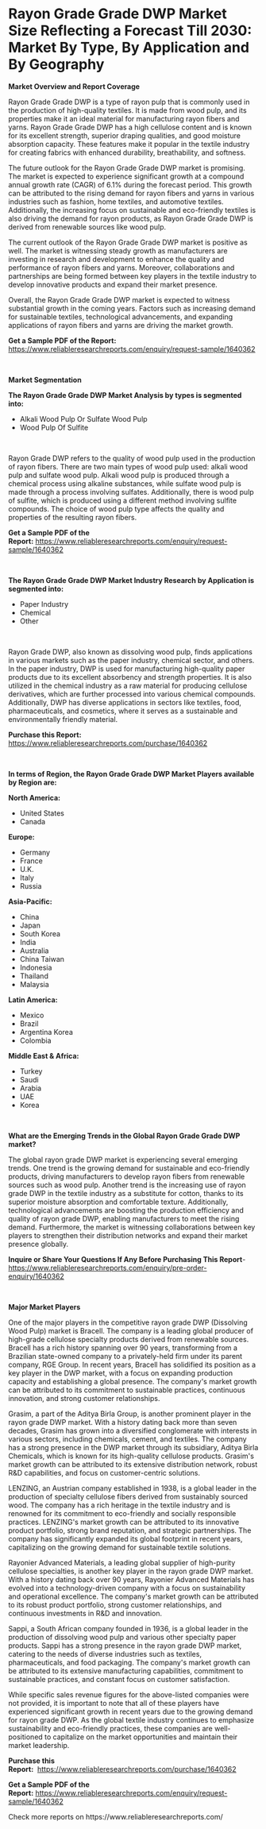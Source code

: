 <p><h1>Rayon Grade Grade DWP Market Size Reflecting a Forecast Till 2030: Market By Type, By Application and By Geography</h1></p><p><strong>Market Overview and Report Coverage</strong></p>
<p><p>Rayon Grade Grade DWP is a type of rayon pulp that is commonly used in the production of high-quality textiles. It is made from wood pulp, and its properties make it an ideal material for manufacturing rayon fibers and yarns. Rayon Grade Grade DWP has a high cellulose content and is known for its excellent strength, superior draping qualities, and good moisture absorption capacity. These features make it popular in the textile industry for creating fabrics with enhanced durability, breathability, and softness.</p><p>The future outlook for the Rayon Grade Grade DWP market is promising. The market is expected to experience significant growth at a compound annual growth rate (CAGR) of 6.1% during the forecast period. This growth can be attributed to the rising demand for rayon fibers and yarns in various industries such as fashion, home textiles, and automotive textiles. Additionally, the increasing focus on sustainable and eco-friendly textiles is also driving the demand for rayon products, as Rayon Grade Grade DWP is derived from renewable sources like wood pulp.</p><p>The current outlook of the Rayon Grade Grade DWP market is positive as well. The market is witnessing steady growth as manufacturers are investing in research and development to enhance the quality and performance of rayon fibers and yarns. Moreover, collaborations and partnerships are being formed between key players in the textile industry to develop innovative products and expand their market presence.</p><p>Overall, the Rayon Grade Grade DWP market is expected to witness substantial growth in the coming years. Factors such as increasing demand for sustainable textiles, technological advancements, and expanding applications of rayon fibers and yarns are driving the market growth.</p></p>
<p><strong>Get a Sample PDF of the Report:</strong> <a href="https://www.reliableresearchreports.com/enquiry/request-sample/1640362">https://www.reliableresearchreports.com/enquiry/request-sample/1640362</a></p>
<p>&nbsp;</p>
<p><strong>Market Segmentation</strong></p>
<p><strong>The Rayon Grade Grade DWP Market Analysis by types is segmented into:</strong></p>
<p><ul><li>Alkali Wood Pulp Or Sulfate Wood Pulp</li><li>Wood Pulp Of Sulfite</li></ul></p>
<p>&nbsp;</p>
<p><p>Rayon Grade DWP refers to the quality of wood pulp used in the production of rayon fibers. There are two main types of wood pulp used: alkali wood pulp and sulfate wood pulp. Alkali wood pulp is produced through a chemical process using alkaline substances, while sulfate wood pulp is made through a process involving sulfates. Additionally, there is wood pulp of sulfite, which is produced using a different method involving sulfite compounds. The choice of wood pulp type affects the quality and properties of the resulting rayon fibers.</p></p>
<p><strong>Get a Sample PDF of the Report:</strong>&nbsp;<a href="https://www.reliableresearchreports.com/enquiry/request-sample/1640362">https://www.reliableresearchreports.com/enquiry/request-sample/1640362</a></p>
<p>&nbsp;</p>
<p><strong>The Rayon Grade Grade DWP Market Industry Research by Application is segmented into:</strong></p>
<p><ul><li>Paper Industry</li><li>Chemical</li><li>Other</li></ul></p>
<p>&nbsp;</p>
<p><p>Rayon Grade DWP, also known as dissolving wood pulp, finds applications in various markets such as the paper industry, chemical sector, and others. In the paper industry, DWP is used for manufacturing high-quality paper products due to its excellent absorbency and strength properties. It is also utilized in the chemical industry as a raw material for producing cellulose derivatives, which are further processed into various chemical compounds. Additionally, DWP has diverse applications in sectors like textiles, food, pharmaceuticals, and cosmetics, where it serves as a sustainable and environmentally friendly material.</p></p>
<p><strong>Purchase this Report:</strong>&nbsp; <a href="https://www.reliableresearchreports.com/purchase/1640362">https://www.reliableresearchreports.com/purchase/1640362</a></p>
<p>&nbsp;</p>
<p><strong>In terms of Region, the Rayon Grade Grade DWP Market Players available by Region are:</strong></p>
<p>
    <p> <strong> North America: </strong>
        <ul>
            <li>United States</li>
            <li>Canada</li>
        </ul>
        </p> 
    <p> <strong> Europe: </strong>
        <ul>
            <li>Germany</li>
            <li>France</li>
            <li>U.K.</li>
            <li>Italy</li>
            <li>Russia</li>
        </ul>
        </p> 
    <p> <strong> Asia-Pacific: </strong>
        <ul>
            <li>China</li>
            <li>Japan</li>
            <li>South Korea</li>
            <li>India</li>
            <li>Australia</li>
            <li>China Taiwan</li>
            <li>Indonesia</li>
            <li>Thailand</li>
            <li>Malaysia</li>
        </ul>
        </p> 
    <p> <strong> Latin America: </strong>
        <ul>
            <li>Mexico</li>
            <li>Brazil</li>
            <li>Argentina Korea</li>
            <li>Colombia</li>
        </ul>
        </p> 
    <p> <strong> Middle East & Africa: </strong>
        <ul>
            <li>Turkey</li>
            <li>Saudi</li>
            <li>Arabia</li>
            <li>UAE</li>
            <li>Korea</li>
        </ul>
    </p>
    </p>
<p>&nbsp;</p>
<p><strong>What are the Emerging Trends in the Global Rayon Grade Grade DWP market?</strong></p>
<p><p>The global rayon grade DWP market is experiencing several emerging trends. One trend is the growing demand for sustainable and eco-friendly products, driving manufacturers to develop rayon fibers from renewable sources such as wood pulp. Another trend is the increasing use of rayon grade DWP in the textile industry as a substitute for cotton, thanks to its superior moisture absorption and comfortable texture. Additionally, technological advancements are boosting the production efficiency and quality of rayon grade DWP, enabling manufacturers to meet the rising demand. Furthermore, the market is witnessing collaborations between key players to strengthen their distribution networks and expand their market presence globally.</p></p>
<p><strong>Inquire or Share Your Questions If Any Before Purchasing This Report</strong>- <a href="https://www.reliableresearchreports.com/enquiry/pre-order-enquiry/1640362">https://www.reliableresearchreports.com/enquiry/pre-order-enquiry/1640362</a></p>
<p>&nbsp;</p>
<p><strong>Major Market Players</strong></p>
<p><p>One of the major players in the competitive rayon grade DWP (Dissolving Wood Pulp) market is Bracell. The company is a leading global producer of high-grade cellulose specialty products derived from renewable sources. Bracell has a rich history spanning over 90 years, transforming from a Brazilian state-owned company to a privately-held firm under its parent company, RGE Group. In recent years, Bracell has solidified its position as a key player in the DWP market, with a focus on expanding production capacity and establishing a global presence. The company's market growth can be attributed to its commitment to sustainable practices, continuous innovation, and strong customer relationships.</p><p>Grasim, a part of the Aditya Birla Group, is another prominent player in the rayon grade DWP market. With a history dating back more than seven decades, Grasim has grown into a diversified conglomerate with interests in various sectors, including chemicals, cement, and textiles. The company has a strong presence in the DWP market through its subsidiary, Aditya Birla Chemicals, which is known for its high-quality cellulose products. Grasim's market growth can be attributed to its extensive distribution network, robust R&D capabilities, and focus on customer-centric solutions.</p><p>LENZING, an Austrian company established in 1938, is a global leader in the production of specialty cellulose fibers derived from sustainably sourced wood. The company has a rich heritage in the textile industry and is renowned for its commitment to eco-friendly and socially responsible practices. LENZING's market growth can be attributed to its innovative product portfolio, strong brand reputation, and strategic partnerships. The company has significantly expanded its global footprint in recent years, capitalizing on the growing demand for sustainable textile solutions.</p><p>Rayonier Advanced Materials, a leading global supplier of high-purity cellulose specialties, is another key player in the rayon grade DWP market. With a history dating back over 90 years, Rayonier Advanced Materials has evolved into a technology-driven company with a focus on sustainability and operational excellence. The company's market growth can be attributed to its robust product portfolio, strong customer relationships, and continuous investments in R&D and innovation.</p><p>Sappi, a South African company founded in 1936, is a global leader in the production of dissolving wood pulp and various other specialty paper products. Sappi has a strong presence in the rayon grade DWP market, catering to the needs of diverse industries such as textiles, pharmaceuticals, and food packaging. The company's market growth can be attributed to its extensive manufacturing capabilities, commitment to sustainable practices, and constant focus on customer satisfaction.</p><p>While specific sales revenue figures for the above-listed companies were not provided, it is important to note that all of these players have experienced significant growth in recent years due to the growing demand for rayon grade DWP. As the global textile industry continues to emphasize sustainability and eco-friendly practices, these companies are well-positioned to capitalize on the market opportunities and maintain their market leadership.</p></p>
<p><strong>Purchase this Report:</strong>&nbsp;&nbsp;<a href="https://www.reliableresearchreports.com/purchase/1640362">https://www.reliableresearchreports.com/purchase/1640362</a></p>
<p></p>
<p><strong>Get a Sample PDF of the Report:</strong>&nbsp;<a href="https://www.reliableresearchreports.com/enquiry/request-sample/1640362">https://www.reliableresearchreports.com/enquiry/request-sample/1640362</a></p>
<p>Check more reports on https://www.reliableresearchreports.com/</p>